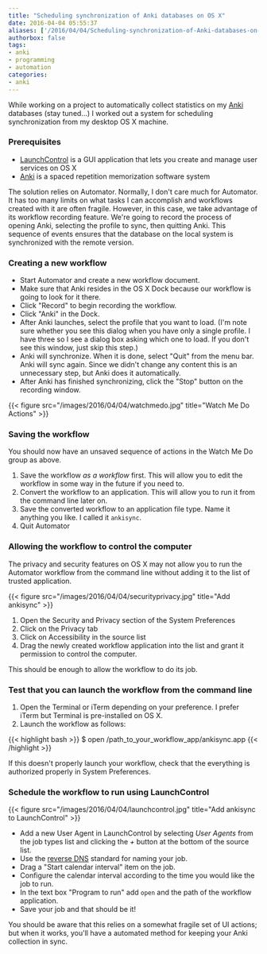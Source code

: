 ```yaml
---
title: "Scheduling synchronization of Anki databases on OS X"
date: 2016-04-04 05:55:37
aliases: ['/2016/04/04/Scheduling-synchronization-of-Anki-databases-on-OS-X/']
authorbox: false
tags:
- anki
- programming
- automation
categories:
- anki
---
```

While working on a project to automatically collect statistics on my [Anki](http://ankisrs.net) databases (stay tuned...) I worked out a system for scheduling synchronization from my desktop OS X machine.

### Prerequisites

- [LaunchControl](http://www.soma-zone.com/LaunchControl/) is a GUI application that lets you create and manage user services on OS X
- [Anki](http://ankisrs.net) is a spaced repetition memorization software system

The solution relies on Automator. Normally, I don't care much for Automator. It has too many limits on what tasks I can accomplish and workflows created with it are often fragile. However, in this case, we take advantage of its workflow recording feature. We're going to record the process of opening Anki, selecting the profile to sync, then quitting Anki. This sequence of events ensures that the database on the local system is synchronized with the remote version.

<!-- more -->

### Creating a new workflow

* Start Automator and create a new workflow document.
* Make sure that Anki resides in the OS X Dock because our workflow is going to look for it there.
* Click "Record" to begin recording the workflow.
* Click "Anki" in the Dock.
* After Anki launches, select the profile that you want to load. (I'm note sure whether you see this dialog when you have only a single profile. I have three so I see a dialog box asking which one to load. If you don't see this window, just skip this step.)
* Anki will synchronize. When it is done, select "Quit" from the menu bar. Anki will sync again. Since we didn't change any content this is an unnecessary step, but Anki does it automatically.
* After Anki has finished synchronizing, click the "Stop" button on the recording window.

{{< figure src="/images/2016/04/04/watchmedo.jpg" title="Watch Me Do Actions" >}}

### Saving the workflow

You should now have an unsaved sequence of actions in the Watch Me Do group as above.

1. Save the workflow _as a workflow_ first. This will allow you to edit the workflow in some way in the future if you need to.
2. Convert the workflow to an application. This will allow you to run it from the command line later on.
3. Save the converted workflow to an application file type. Name it anything you like. I called it `ankisync`.
4. Quit Automator

### Allowing the workflow to control the computer

The privacy and security features on OS X may not allow you to run the Automator workflow from the command line without adding it to the list of trusted application.

{{< figure src="/images/2016/04/04/securityprivacy.jpg" title="Add ankisync" >}}

1. Open the Security and Privacy section of the System Preferences
2. Click on the Privacy tab
3. Click on Accessibility in the source list
4. Drag the newly created workflow application into the list and grant it permission to control the computer.

This should be enough to allow the workflow to do its job. 

### Test that you can launch the workflow from the command line

1. Open the Terminal or iTerm depending on your preference. I prefer iTerm but Terminal is pre-installed on OS X.
2. Launch the workflow as follows:

{{< highlight bash >}}
$ open /path_to_your_workflow_app/ankisync.app
{{< /highlight >}}

If this doesn't properly launch your workflow, check that the everything is authorized properly in System Preferences.

### Schedule the workflow to run using LaunchControl

{{< figure src="/images/2016/04/04/launchcontrol.jpg" title="Add ankisync to LaunchControl" >}}

* Add a new User Agent in LaunchControl by selecting _User Agents_ from the job types list and clicking the _+_ button at the bottom of the source list.
* Use the [reverse DNS]() standard for naming your job.
* Drag a "Start calendar interval" item on the job.
* Configure the calendar interval according to the time you would like the job to run.
* In the text box "Program to run" add `open` and the path of the workflow application.
* Save your job and that should be it!

You should be aware that this relies on a somewhat fragile set of UI actions; but when it works, you'll have a automated method for keeping your Anki collection in sync.

